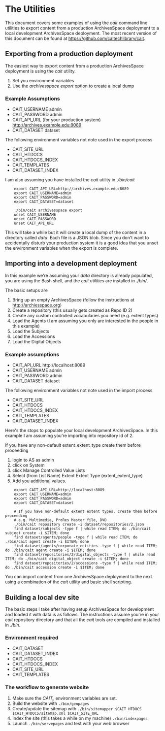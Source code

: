 
# The Utilities

This document covers some examples of using the _cait_ command line utilities to export
content from a production ArchivesSpace deployment to a local development ArchivesSpace deployment.
The most recent version of this document can be found at https://github.com/caltechlibrary/cait.


## Exporting from a production deployment

The easiest way to export content from a production ArchivesSpace deployment is using the _cait_ utility.

1. Set you environment variables
2. Use the *archivesspace export* option to create a local dump

### Example Assumptions

+ CAIT_USERNAME admin
+ CAIT_PASSWORD admin
+ CAIT_API_URL (for your production system) http://archives.example.edu:8089
+ CAIT_DATASET dataset

The following environment variables not note used in the export process

+ CAIT_SITE_URL
+ CAIT_HTDOCS
+ CAIT_HTDOCS_INDEX
+ CAIT_TEMPLATES
+ CAIT_DATASET_INDEX

I am also assuming you have installed the _cait_ utility in *./bin/cait*

```
    export CAIT_API_URL=http://archives.example.edu:8089
    export CAIT_USERNAME=admin
    export CAIT_PASSWORD=admin
    export CAIT_DATASET=dataset

    ./bin/cait archivesspace export
    unset CAIT_USERNAME
    unset CAIT_PASSWORD
    unset CAIT_API_URL
```

This will take a while but it will create a local dump of the content in a directory called *data*. Each file is a JSON blob.
Since you don't want to accidentally disturb your production system it is a good idea that you unset the environment variables
when the export is complete.

## Importing into a development deployment

In this example we're assuming your *data* directory is already populated, you are using the Bash shell,
and the _cait_ utilities are installed in *./bin/*.

The basic setups are

1. Bring up an empty ArchivesSpace (follow the instructions at http://archiesspace.org)
2. Create a repository (this usually gets created as Repo ID 2)
3. Create any custom controlled vocabularies you need (e.g. extent types)
4. Load the Agents (I am assuming you only are interested in the people in this example)
5. Load the Subjects
6. Load the Accessions
7. Load the Digital Objects

### Example assumptions

+ CAIT_API_URL http://localhost:8089
+ CAIT_USERNAME admin
+ CAIT_PASSWORD admin
+ CAIT_DATASET dataset

The following environment variables not note used in the import process

+ CAIT_SITE_URL
+ CAIT_HTDOCS
+ CAIT_HTDOCS_INDEX
+ CAIT_TEMPLATES
+ CAIT_DATASET_INDEX

Here's the stops to populate your local development ArchivesSpace. In this example I am assuming you're importing
into repository id of 2.

If you have any non-default extent_extent_type create them before proceeding

1. login to AS as admin
2. click on System
3. click Manage Controlled Value Lists
4. Select (from List Name) Extent Extent Type (extent_extent_type)
5. Add you additional values.


```
    export CAIT_API_URL=http://localhost:8089
    export CAIT_USERNAME=admin
    export CAIT_PASSWORD=admin
    export CAIT_DATASET=dataset

    # If you have non-default extent extent types, create them before proceeding
    # e.g. Multimedia, ProRes Master file, DVD
    ./bin/cait repository create -i dataset/repositories/2.json
    find dataset/subjects -type f | while read ITEM; do ./bin/cait subject create -i $ITEM; done
    find dataset/agents/people -type f | while read ITEM; do ./bin/cait agent create -i $ITEM; done
    find dataset/agents/corporate_entities -type f | while read ITEM; do ./bin/cait agent create -i $ITEM; done
    find dataset/repositories/2/digital_objects -type f | while read ITEM; do ./bin/cait digital_object create -i $ITEM; done
    find dataset/repositories/2/accessions -type f | while read ITEM; do ./bin/cait accession create -i $ITEM; done
```



You can import content from one ArchivesSpace deployment to the next using a combination of the _cait_ utility and basic shell scripting.

## Building a local dev site

The basic steps I take after having setup ArchivesSpace for development and loaded it with data is as follows.
The instructions assume you're in your *cait* repository directory and that all the *cait* tools are compiled and
installed in *./bin*.

### Environment required

+ CAIT_DATASET
+ CAIT_DATASET_INDEX
+ CAIT_HTDOCS
+ CAIT_HTDOCS_INDEX
+ CAIT_SITE_URL
+ CAIT_TEMPLATES

### The workflow to generate website

1. Make sure the *CAIT_* environment variables are set.
2. Build the website with `./bin/genpages`
3. Create/update the sitemap with `./bin/sitemapper $CAIT_HTDOCS $CAIT_HTDOCS/sitemap.xml $CAIT_SITE_URL`
4. Index the site (this takes a while on my machine) `./bin/indexpages`
5. Launch `./bin/servepages` and test with your web browser
